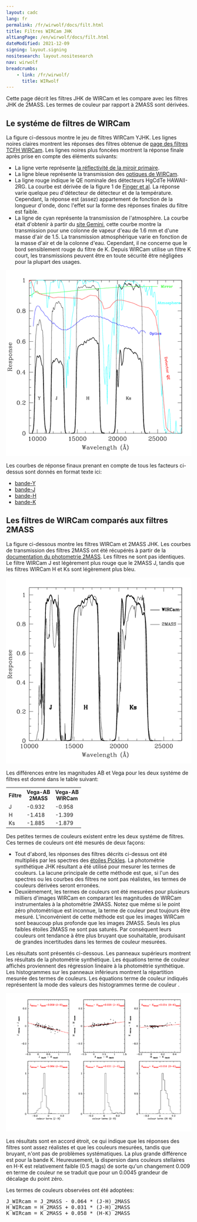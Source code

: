 ```yaml
---
layout: cadc
lang: fr
permalink: /fr/wirwolf/docs/filt.html
title: Filtres WIRCam JHK
altLangPage: /en/wirwolf/docs/filt.html
dateModified: 2021-12-09
signing: layout.signing
nositesearch: layout.nositesearch
nav: wirwolf
breadcrumbs:
    - link: /fr/wirwolf/
      title: WIRwolf
---
```

<p>
    Cette page d&eacute;crit les filtres JHK de WIRCam et les compare avec les filtres JHK de 2MASS.
    Les termes de couleur par rapport &agrave; 2MASS sont d&eacute;riv&eacute;es.
</p>
<h2>Le syst&eacute;me de filtres de WIRCam</h2>
<p>
    La figure ci-dessous montre le jeu de filtres WIRCam YJHK. Les lignes
    noires claires montrent les r&eacute;ponses des filtres obtenue de
    <a rel="external" href="http://www.cfht.hawaii.edu/Instruments/Filters/wircam.html">page des filtres TCFH WIRCam</a>.
    Les lignes noires plus fonc&eacute;es montrent la r&eacute;ponse finale apr&egrave;s prise en
    compte des &eacute;l&eacute;ments suivants:
</p>
<ul>
  <li>
     La ligne verte repr&eacute;sente <a rel="external" href="http://www.cfht.hawaii.edu/Science/CFHTLS-OLD/MSWG/Al_coating.dat">la r&eacute;flectivit&eacute; de la miroir primaire</a>.
  </li>
  <li>
      La ligne bleue repr&eacute;sente la transmission des <a rel="external" href="http://www.cfht.hawaii.edu/Instruments/Imaging/WIRCam/pics.WIRCam/WIRCamOpticsResponseCurve.xls">optiques de WIRCam</a>.
  </li>
  <li>
      La ligne rouge indique le QE nominale des d&eacute;tecteurs HgCdTe
      HAWAII-2RG. La courbe est d&eacute;riv&eacute;e de la figure 1
      de <a rel="external" href="http://www.eso.org/~gfinger/marseille_08/AS08-AS12-9_H2RG_mosaic_gfi_final.pdf">Finger
      et al</a>. La r&eacute;ponse varie quelque peu d'd&eacute;tecteur de d&eacute;tecteur
      et de la temp&eacute;rature. Cependant, la r&eacute;ponse est (assez)
      appartement de fonction de la longueur d'onde, donc l'effet sur
      la forme des r&eacute;ponses finales du filtre est faible.
  </li>
  <li>
      La ligne de cyan repr&eacute;sente la transmission de l'atmosph&egrave;re. La
      courbe &eacute;tait d'obtenir &agrave; partir du <a rel="external" href="http://www.gemini.edu/sciops/telescopes-and-sites/observing-condition-constraints/ir-transmission-spectra">site
      Gemini</a>, cette courbe montre la transmission pour une colonne
      de vapeur d'eau de 1.6 mm et d'une masse d'air de 1.5. La
      transmission atmosph&eacute;rique varie en fonction de la masse d'air
      et de la colonne d'eau. Cependant, il ne concerne
      que le bord sensiblement rouge du filtre de K. Depuis WIRCam
      utilise un filtre K court, les transmissions peuvent &ecirc;tre en
      toute s&eacute;curit&eacute; &ecirc;tre n&eacute;glig&eacute;es pour la plupart des usages.
  </li>
</ul>
<img class="img-responsive" src="/static/images/wirwolf/wirfil.gif" alt="syst&eacute;me de filtres WIRCam"/>
<p>
    Les courbes de r&eacute;ponse finaux prenant en compte de tous les
    facteurs ci-dessus sont donn&eacute;s en format texte ici:
</p>
<ul>
  <li><a href="/static/files/wirwolf/Ywircam.fil">bande-Y</a></li>
  <li><a href="/static/files/wirwolf/Jwircam.fil">bande-J</a></li>
  <li><a href="/static/files/wirwolf/Hwircam.fil">bande-H</a></li>
  <li><a href="/static/files/wirwolf/Kwircam.fil">bande-K</a></li>
</ul>
<h2>Les filtres de WIRCam compar&eacute;s aux filtres 2MASS</h2>
<p>
    La figure ci-dessous montre les filtres WIRCam et 2MASS JHK. Les
    courbes de transmission des filtres 2MASS ont &eacute;t&eacute; r&eacute;cup&eacute;r&eacute;s &agrave;
    partir de la
    <a rel="external" href="http://www.ipac.caltech.edu/2mass/releases/allsky/doc/sec6_4a.html">documentation
    du photometrie 2MASS</a>. Les filtres ne sont pas identiques. Le
    filtre WIRCam J est l&eacute;g&egrave;rement plus rouge que le 2MASS J, tandis
    que les filtres WIRCam H et Ks sont l&eacute;g&egrave;rement plus bleu.
</p>
<img class="img-responsive" src="/static/images/wirwolf/wir2mass.gif" alt="syst&eacute;me de filtres WIRCam et 2MASS"/>
<p>
    Les diff&eacute;rences entre les magnitudes AB et Vega pour les deux
    syst&eacute;me de filtres est donn&eacute; dans le table suivant:
</p>
<table>
<tr><th scope="col">Filtre</th><th scope="col">Vega-AB<br/>2MASS</th><th scope="col">Vega-AB<br/>WIRCam</th></tr>
<tr><td>J</td><td>-0.932</td><td>-0.958</td></tr>
<tr><td>H</td><td>-1.418</td><td>-1.399</td></tr>
<tr><td>Ks</td><td>-1.885</td><td>-1.879</td></tr>
</table>
<p>
    Des petites termes de couleurs existent entre les deux syst&eacute;me de filtres. Ces termes de couleurs ont &eacute;t&eacute; mesur&eacute;s de deux fa&ccedil;ons:
</p>
<ul>
  <li>
      Tout d'abord, les r&eacute;ponses des filtres d&eacute;crits ci-dessus ont &eacute;t&eacute;
      multipli&eacute;s par les spectres des <a rel="external" href="http://adsabs.harvard.edu/abs/1998PASP..110..863P">&eacute;toiles
      Pickles</a>. La photom&eacute;trie synth&eacute;tique JHK 
      r&eacute;sultant a &eacute;t&eacute; utilis&eacute; pour mesurer les termes de couleurs. La
      lacune principale de cette m&eacute;thode est que, si l'un des
      spectres ou les courbes des filtres ne sont pas r&eacute;alistes, les
      termes de couleurs d&eacute;riv&eacute;es seront erron&eacute;es.
  </li>
  <li>
      Deuxi&egrave;mement, les termes de couleurs ont &eacute;t&eacute; mesur&eacute;es pour
      plusieurs milliers d'images WIRCam en comparant les magnitudes
      de WIRCam instrumentales &agrave; la photom&eacute;trie 2MASS. Notez que m&ecirc;me
      si le point z&eacute;ro  photom&eacute;trique est inconnue, la terme de
      couleur peut toujours &ecirc;tre mesur&eacute;. L'inconv&eacute;nient de cette m&eacute;thode
      est que les images WIRCam sont beaucoup plus profonde que les
      images 2MASS. Seuls les plus faibles &eacute;toiles 2MASS ne sont pas
      satur&eacute;s. Par cons&eacute;quent leurs couleurs ont tendance &agrave; &ecirc;tre plus
      bruyant que souhaitable, produisant de grandes incertitudes dans
      les termes de couleur mesur&eacute;es.
  </li>
</ul>
<p>
</p>
<p>
    Les r&eacute;sultats sont pr&eacute;sent&eacute;s ci-dessous. Les panneaux sup&eacute;rieurs
    montrent les r&eacute;sultats de la photom&eacute;trie synth&eacute;tique. Les
    &eacute;quations terme de couleur affich&eacute;s proviennent des r&eacute;gression
    lin&eacute;aire &agrave; la photom&eacute;trie synth&eacute;tique. Les histogrammes sur les
    panneaux inf&eacute;rieurs montrent la r&eacute;partition mesur&eacute;e des termes de
    couleurs. Les &eacute;quations terme de couleur indiqu&eacute;s repr&eacute;sentent la
    mode des valeurs des histogrammes terme de couleur .
</p>
<img class="img-responsive" src="/static/images/wirwolf/wirctcor.gif" alt="termes de couleurs WIRCam/2MASS"/>
<p>
    Les r&eacute;sultats sont en accord &eacute;troit, ce qui indique que les
    r&eacute;ponses des filtres sont assez r&eacute;alistes et que les couleurs
    mesur&eacute;es, tandis que bruyant, n'ont pas de probl&egrave;mes syst&eacute;matiques. La
    plus grande diff&eacute;rence est pour la bande K. Heureusement, la
    dispersion dans couleurs stellaires en H-K est relativement faible (0.5
    mags) de sorte qu'un changement 0.009 en terme de couleur ne se
    traduit que pour un 0.0045 grandeur de d&eacute;calage du point z&eacute;ro.
</p>
<p>
    Les termes de couleurs observ&eacute;es ont &eacute;t&eacute; adopt&eacute;es:
</p>
<pre>
J_WIRcam = J_2MASS - 0.064 * (J-H)_2MASS
H_WIRcam = H_2MASS + 0.031 * (J-H)_2MASS
K_WIRcam = K_2MASS + 0.058 * (H-K)_2MASS
</pre>
